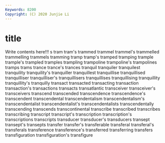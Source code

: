 ```yaml
---
Keywords: 8200
Copyright: (C) 2020 Junjie Li
---
```


# title

Write contents here!!!
s 
tram 
tram's 
trammed 
trammel 
trammel's 
trammelled
trammelling 
trammels 
tramming 
tramp 
tramp's 
tramped 
tramping 
trample 
trample's 
trampled
tramples 
trampling 
trampoline 
trampoline's 
trampolines 
tramps 
trams 
trance 
trance's 
trances
tranquil 
tranquiler 
tranquilest 
tranquility 
tranquility's 
tranquiller 
tranquillest 
tranquillise 
tranquillised 
tranquilliser
tranquilliser's 
tranquillisers 
tranquillises 
tranquillising 
tranquillity 
tranquillity's 
tranquilly 
transact 
transacted 
transacting
transaction 
transaction's 
transactions 
transacts 
transatlantic 
transceiver 
transceiver's 
transceivers 
transcend 
transcended
transcendence 
transcendence's 
transcendent 
transcendental 
transcendentalism 
transcendentalism's 
transcendentalist 
transcendentalist's 
transcendentalists 
transcendentally
transcending 
transcends 
transcontinental 
transcribe 
transcribed 
transcribes 
transcribing 
transcript 
transcript's 
transcription
transcription's 
transcriptions 
transcripts 
transducer 
transducer's 
transducers 
transept 
transept's 
transepts 
transfer
transfer's 
transferable 
transferal 
transferal's 
transferals 
transference 
transference's 
transferred 
transferring 
transfers
transfiguration 
transfiguration's 
transfigure 
